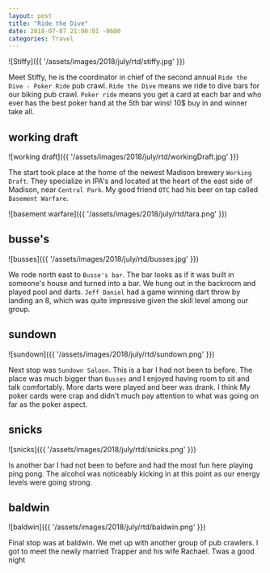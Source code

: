 ```yaml
---
layout: post
title: "Ride the Dive"
date: 2018-07-07 21:00:01 -0600
categories: Travel 
---
```


![Stiffy]({{ '/assets/images/2018/july/rtd/stiffy.jpg' }})

Meet Stiffy, he is the coordinator in chief of the second annual `Ride the Dive - Poker Ride` pub crawl. `Ride the Dive` means we ride to dive bars for our biking pub crawl. `Poker ride` means you get a card at each bar and who ever has the best poker hand at the 5th bar wins! 10$ buy in and winner take all.  

## working draft
![working draft]({{ '/assets/images/2018/july/rtd/workingDraft.jpg' }})

The start took place at the home of the newest Madison brewery `Working Draft`. They specialize in IPA's and located at the heart of the east side of Madison, near `Central Park`. My good friend `OTC` had his beer on tap called `Basement Warfare`.  

![basement warfare]({{ '/assets/images/2018/july/rtd/tara.png' }})

## busse's
![busses]({{ '/assets/images/2018/july/rtd/busses.jpg' }})

We rode north east to `Busse's bar`. The bar looks as if it was built in someone's house and turned into a bar. We hung out in the backroom and played pool and darts. `Jeff Daniel` had a game winning dart throw by landing an 8, which was quite impressive given the skill level among our group. 

## sundown
![sundown]({{ '/assets/images/2018/july/rtd/sundown.png' }})

Next stop was `Sundown Saloon`. This is a bar I had not been to before. The place was much bigger than `Busses` and I enjoyed having room to sit and talk comfortably. More darts were played and beer was drank. I think My poker cards were crap and didn't much pay attention to what was going on far as the poker aspect. 

## snicks
![snicks]({{ '/assets/images/2018/july/rtd/snicks.png' }})

Is another bar I had not been to before and had the most fun here playing ping pong. The alcohol was noticeably kicking in at this point as our energy levels were going strong. 
 
## baldwin
![baldwin]({{ '/assets/images/2018/july/rtd/baldwin.png' }})

Final stop was at baldwin. We met up with another group of pub crawlers. I got to meet the newly married Trapper and his wife Rachael. Twas a good night

